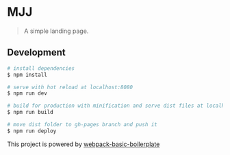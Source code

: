 # MJJ

> A simple landing page.

## Development

``` bash
# install dependencies
$ npm install

# serve with hot reload at localhost:8080
$ npm run dev

# build for production with minification and serve dist files at localhost:8080
$ npm run build

# move dist folder to gh-pages branch and push it
$ npm run deploy
```

This project is powered by [webpack-basic-boilerplate](https://github.com/wochap/webpack-basic-boilerplate)
